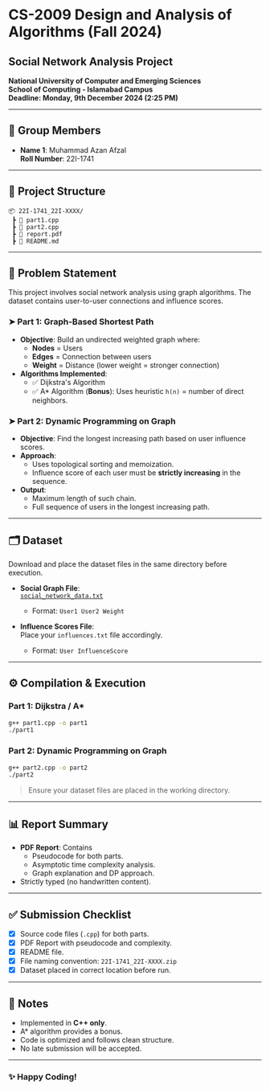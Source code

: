 
# CS-2009 Design and Analysis of Algorithms (Fall 2024)
## Social Network Analysis Project

**National University of Computer and Emerging Sciences**  
**School of Computing - Islamabad Campus**  
**Deadline: Monday, 9th December 2024 (2:25 PM)**  

---

## 👥 Group Members
- **Name 1**: Muhammad Azan Afzal  
  **Roll Number**: 22I-1741  

---

## 📁 Project Structure

```
📦 22I-1741_22I-XXXX/
 ┣ 📄 part1.cpp
 ┣ 📄 part2.cpp
 ┣ 📄 report.pdf
 ┣ 📄 README.md
```

---

## 📌 Problem Statement

This project involves social network analysis using graph algorithms. The dataset contains user-to-user connections and influence scores.

### ➤ Part 1: Graph-Based Shortest Path
- **Objective**: Build an undirected weighted graph where:
  - **Nodes** = Users
  - **Edges** = Connection between users
  - **Weight** = Distance (lower weight = stronger connection)
- **Algorithms Implemented**:
  - ✅ Dijkstra's Algorithm
  - ✅ A* Algorithm (**Bonus**): Uses heuristic `h(n)` = number of direct neighbors.

### ➤ Part 2: Dynamic Programming on Graph
- **Objective**: Find the longest increasing path based on user influence scores.
- **Approach**:
  - Uses topological sorting and memoization.
  - Influence score of each user must be **strictly increasing** in the sequence.
- **Output**:
  - Maximum length of such chain.
  - Full sequence of users in the longest increasing path.

---

## 🗂 Dataset

Download and place the dataset files in the same directory before execution.

- **Social Graph File**:  
  [`social_network_data.txt`](https://drive.google.com/file/d/1SAcWvOR4cTwOrE_JHto3jHLfeJE3fkV2/view?usp=sharing)
  - Format: `User1 User2 Weight`

- **Influence Scores File**:  
  Place your `influences.txt` file accordingly.  
  - Format: `User InfluenceScore`

---

## ⚙️ Compilation & Execution

### Part 1: Dijkstra / A*
```bash
g++ part1.cpp -o part1
./part1
```

### Part 2: Dynamic Programming on Graph
```bash
g++ part2.cpp -o part2
./part2
```

> Ensure your dataset files are placed in the working directory.

---

## 📊 Report Summary

- **PDF Report**: Contains
  - Pseudocode for both parts.
  - Asymptotic time complexity analysis.
  - Graph explanation and DP approach.
- Strictly typed (no handwritten content).

---

## ✅ Submission Checklist

- [x] Source code files (`.cpp`) for both parts.
- [x] PDF Report with pseudocode and complexity.
- [x] README file.
- [x] File naming convention: `22I-1741_22I-XXXX.zip`
- [x] Dataset placed in correct location before run.

---

## 📎 Notes

- Implemented in **C++ only**.
- A* algorithm provides a bonus.
- Code is optimized and follows clean structure.
- No late submission will be accepted.

---

### ✨ Happy Coding!
